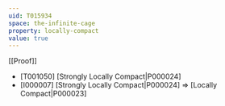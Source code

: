 ```yaml
---
uid: T015934
space: the-infinite-cage
property: locally-compact
value: true
---
```

[[Proof]]

* [T001050] [Strongly Locally Compact|P000024]
* [I000007] [Strongly Locally Compact|P000024] => [Locally Compact|P000023]

